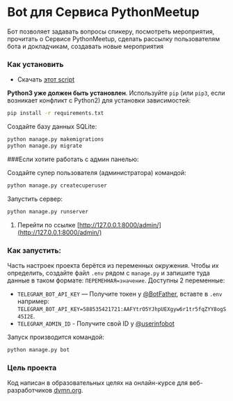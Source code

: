 # Bot для Сервиса PythonMeetup

Бот позволяет задавать вопросы спикеру, посмотреть мероприятия, 
прочитать о Сервисе PythonMeetup, сделать рассылку пользователям бота и докладчикам, создавать новые мероприятия


### Как установить

* Скачать [этот script]([https://github.com/miazigoo/](https://github.com/miazigoo/PythonMeetup))

**Python3 уже должен быть установлен**. 
Используйте `pip` (или `pip3`, если возникает конфликт с Python2) для установки зависимостей:
```sh
pip install -r requirements.txt
```
Создайте базу данных SQLite:

```sh
python manage.py makemigrations
python manage.py migrate
```

###Если хотите работать с админ панелью:

Создайте супер пользователя (администратора) командой:
```sh
python manage.py createcuperuser
```

Запустить сервер:
```sh
python manage.py runserver
```
1. Перейти по ссылке [http://127.0.0.1:8000/admin/](http://127.0.0.1:8000/admin/)


### Как запустить:

Часть настроек проекта берётся из переменных окружения. Чтобы их определить, создайте файл `.env` рядом с `manage.py` и запишите туда данные в таком формате: `ПЕРЕМЕННАЯ=значение`.
Доступны 2 переменные:
- `TELEGRAM_BOT_API_KEY` — Получите токен у [@BotFather](https://t.me/BotFather), вставте в `.env` например: `TELEGRAM_BOT_API_KEY=588535421721:AAFYtrO5YJhpUEXgyw6r1tr5fqZYY8ogS45I2E`.
- `TELEGRAM_ADMIN_ID` - Получите свой ID у [@userinfobot](https://t.me/userinfobot)

Запуск производится командой: 
```sh
python manage.py bot
```


### Цель проекта

Код написан в образовательных целях на онлайн-курсе для веб-разработчиков [dvmn.org](https://dvmn.org/).
